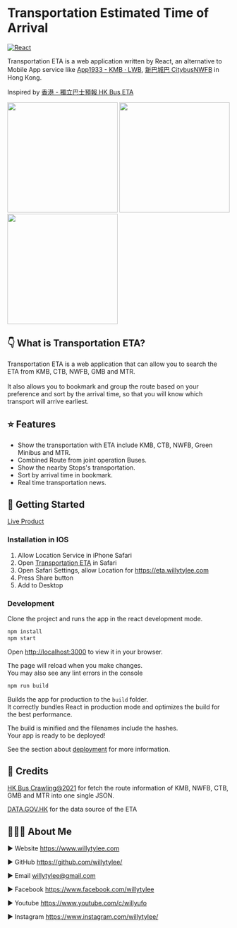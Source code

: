 # Transportation Estimated Time of Arrival
[![React](https://badges.aleen42.com/src/react.svg)](http://reactjs.org/) 

Transportation ETA is a web application written by React, an alternative to Mobile App service like [App1933 - KMB ‧ LWB](https://apps.apple.com/us/app/app1933-kmb-lwb/id1170003707), [新巴城巴 CitybusNWFB](https://apps.apple.com/hk/app/%E6%96%B0%E5%B7%B4%E5%9F%8E%E5%B7%B4-citybusnwfb/id472242340) in Hong Kong.

Inspired by [香港 - 獨立巴士預報 HK Bus ETA](https://github.com/hkbus/hk-independent-bus-eta)

<img src="https://user-images.githubusercontent.com/8532630/184686112-6142456c-d239-4c0c-8dd8-bc77da9ac50c.jpeg" width="250"> <img src="https://user-images.githubusercontent.com/8532630/184681243-e6aaa766-5163-4948-80e9-552544a9de87.jpeg" width="250">  <img src="https://user-images.githubusercontent.com/8532630/184660319-bce54607-959b-49ff-b5bf-b79faf61e0fb.png" width="250">

## 👇 What is Transportation ETA?

Transportation ETA is a web application that can allow you to search the ETA from KMB, CTB, NWFB, GMB and MTR.\
\
It also allows you to bookmark and group the route based on your preference and sort by the arrival time, so that you will know which transport will arrive earliest.

## ⭐️ Features

- Show the transportation with ETA include KMB, CTB, NWFB, Green Minibus and MTR.
- Combined Route from joint operation Buses.
- Show the nearby Stops's transportation.
- Sort by arrival time in bookmark.
- Real time transportation news.

## 🚀 Getting Started
[Live Product](https://eta.willytylee.com)

### Installation in IOS
1. Allow Location Service in iPhone Safari
2. Open [Transportation ETA](https://eta.willytylee.com) in Safari
3. Open Safari Settings, allow Location for https://eta.willytylee.com
4. Press Share button
5. Add to Desktop


### Development

Clone the project and runs the app in the react development mode.

```sh
npm install
npm start
```

Open [http://localhost:3000](http://localhost:3000) to view it in your browser.

The page will reload when you make changes.\
You may also see any lint errors in the console

```sh
npm run build
```

Builds the app for production to the `build` folder.\
It correctly bundles React in production mode and optimizes the build for the best performance.

The build is minified and the filenames include the hashes.\
Your app is ready to be deployed!

See the section about [deployment](https://facebook.github.io/create-react-app/docs/deployment) for more information.

## 🤝 Credits
[HK Bus Crawling@2021](https://github.com/hkbus/hk-bus-crawling) for fetch the route information of KMB, NWFB, CTB, GMB and MTR into one single JSON.

[DATA.GOV.HK](https://data.gov.hk/) for the data source of the ETA

## 👨🏿‍💻 About Me

► Website <https://www.willytylee.com>

► GitHub <https://github.com/willytylee/>

► Email <willytylee@gmail.com>

► Facebook <https://www.facebook.com/willytylee>

► Youtube <https://www.youtube.com/c/willyufo>

► Instagram <https://www.instagram.com/willytylee/>
